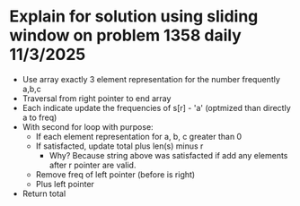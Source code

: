 # Explain for solution using sliding window on problem 1358 daily 11/3/2025

- Use array exactly 3 element representation for the number frequently a,b,c
- Traversal from right pointer to end array
- Each indicate update the frequencies of s[r] - 'a' (optmized than directly a to freq)
- With second for loop with purpose:
  - If each element representation for a, b, c greater than 0
  - If satisfacted, update total plus len(s) minus r
    - Why? Because string above was satisfacted if add any elements after r pointer are valid.
  - Remove freq of left pointer (before is right)
  - Plus left pointer
- Return total
